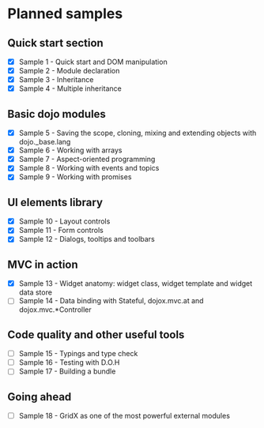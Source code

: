# Planned samples

## Quick start section

* [x] Sample 1 - Quick start and DOM manipulation
* [x] Sample 2 - Module declaration
* [x] Sample 3 - Inheritance
* [x] Sample 4 - Multiple inheritance

## Basic dojo modules

* [x] Sample 5 - Saving the scope, cloning, mixing and extending objects with dojo._base.lang
* [x] Sample 6 - Working with arrays
* [x] Sample 7 - Aspect-oriented programming
* [x] Sample 8 - Working with events and topics
* [x] Sample 9 - Working with promises

## UI elements library

* [x] Sample 10 - Layout controls
* [x] Sample 11 - Form controls
* [x] Sample 12 - Dialogs, tooltips and toolbars

## MVC in action

* [x] Sample 13 - Widget anatomy: widget class, widget template and widget data store
* [ ] Sample 14 - Data binding with Stateful, dojox.mvc.at and dojox.mvc.*Controller

## Code quality and other useful tools

* [ ] Sample 15 - Typings and type check
* [ ] Sample 16 - Testing with D.O.H
* [ ] Sample 17 - Building a bundle

## Going ahead

* [ ] Sample 18 - GridX as one of the most powerful external modules